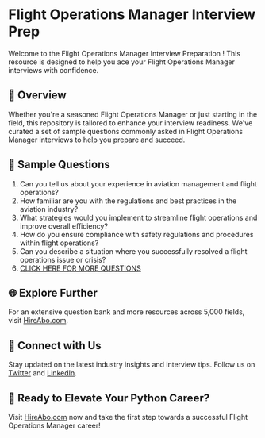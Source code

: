 # Flight Operations Manager Interview Prep

Welcome to the Flight Operations Manager Interview Preparation ! This resource is designed to help you ace your Flight Operations Manager interviews with confidence.

## 🚀 Overview

Whether you're a seasoned Flight Operations Manager or just starting in the field, this repository is tailored to enhance your interview readiness. We've curated a set of sample questions commonly asked in Flight Operations Manager interviews to help you prepare and succeed.

## 📝 Sample Questions

1. Can you tell us about your experience in aviation management and flight operations?
2. How familiar are you with the regulations and best practices in the aviation industry?
3. What strategies would you implement to streamline flight operations and improve overall efficiency?
4. How do you ensure compliance with safety regulations and procedures within flight operations?
5. Can you describe a situation where you successfully resolved a flight operations issue or crisis?
6. [CLICK HERE FOR MORE QUESTIONS](https://hireabo.com/job/23_3_7/Flight%20Operations%20Manager)

## 🌐 Explore Further

For an extensive question bank and more resources across 5,000 fields, visit [HireAbo.com](https://www.hireabo.com).

## 📱 Connect with Us

Stay updated on the latest industry insights and interview tips. Follow us on [Twitter](https://twitter.com/hireabo) and [LinkedIn](https://www.linkedin.com/in/hire-abo-3609972a8/).

## 🚀 Ready to Elevate Your Python Career?

Visit [HireAbo.com](https://www.hireabo.com) now and take the first step towards a successful Flight Operations Manager career!